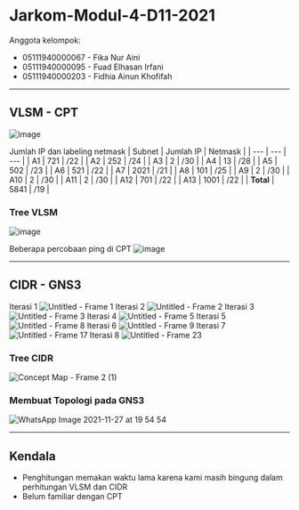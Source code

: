 # Jarkom-Modul-4-D11-2021

Anggota kelompok:
- 05111940000067 - Fika Nur Aini
- 05111940000095 - Fuad Elhasan Irfani
- 05111940000203 - Fidhia Ainun Khofifah
---
## VLSM - CPT
![image](https://user-images.githubusercontent.com/73324192/143679610-8efd55cc-2819-4dcf-9dbd-a8f7ef90224f.png)

Jumlah IP dan labeling netmask
| Subnet | Jumlah IP | Netmask |
| --- | --- | --- |
| A1 | 721 | /22 |
| A2 | 252 | /24 |
| A3 | 2 | /30 |
| A4 | 13 | /28 |
| A5 | 502 | /23 |
| A6 | 521 | /22 |
| A7 | 2021 | /21 |
| A8 | 101 | /25 |
| A9 | 2 | /30 |
| A10 | 2 | /30 |
| A11 | 2 | /30 |
| A12 | 701 | /22 |
| A13 | 1001 | /22 |
| **Total** | 5841 | /19 |

### Tree VLSM
![image](https://user-images.githubusercontent.com/90237196/143686552-52b2feeb-f3cd-471e-ba8c-85f515438c50.png)


Beberapa percobaan ping di CPT
![image](https://user-images.githubusercontent.com/73324192/143682800-257fdb4f-73cf-4420-a7df-bc436c7b8569.png)

---
## CIDR - GNS3
Iterasi 1
![Untitled - Frame 1](https://user-images.githubusercontent.com/68769284/143684946-0eccfe32-2ffa-4bc9-9980-a4972d9e8c9e.jpg)
Iterasi 2
![Untitled - Frame 2](https://user-images.githubusercontent.com/68769284/143684972-53f4a31e-98f5-4df8-a7ba-fe1d3a2938f9.jpg)
Iterasi 3
![Untitled - Frame 3](https://user-images.githubusercontent.com/68769284/143684979-b95d89d0-f5b1-4838-ab95-7a9ce3bd8bfc.jpg)
Iterasi 4
![Untitled - Frame 5](https://user-images.githubusercontent.com/68769284/143684986-6eac48a8-fa12-443f-8501-b28038b9bf56.jpg)
Iterasi 5
![Untitled - Frame 8](https://user-images.githubusercontent.com/68769284/143684996-663f95f0-890b-4a16-9ecb-a79094bca5d7.jpg)
Iterasi 6
![Untitled - Frame 9](https://user-images.githubusercontent.com/68769284/143685002-4006035e-ebb2-4e2f-94a4-5e092c9740f3.jpg)
Iterasi 7
![Untitled - Frame 17](https://user-images.githubusercontent.com/68769284/143685009-c50086b5-be5d-4832-a5dd-1a44b5536a9d.jpg)
Iterasi 8
![Untitled - Frame 23](https://user-images.githubusercontent.com/68769284/143685013-5ef189c4-e01b-4fab-8163-8317d03b3ab0.jpg)

### Tree CIDR
![Concept Map - Frame 2 (1)](https://user-images.githubusercontent.com/68769284/143686346-ddc4ebff-3f30-4d09-a4a1-d3f8ee064f94.jpg)

### Membuat Topologi pada GNS3
![WhatsApp Image 2021-11-27 at 19 54 54](https://user-images.githubusercontent.com/68769284/143685970-aa215b26-7146-4109-994c-caef3df4287a.jpeg)



---
## Kendala
- Penghitungan memakan waktu lama karena kami masih bingung dalam perhitungan VLSM dan CIDR
- Belum familiar dengan CPT
